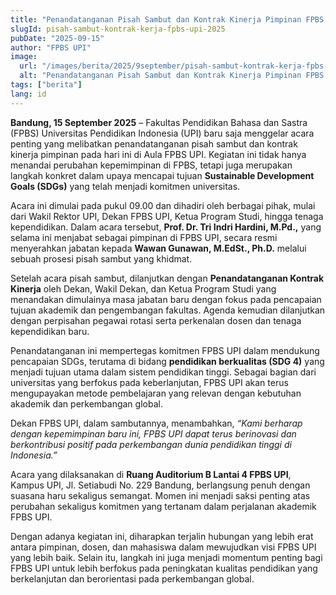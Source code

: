 ```yaml
---
title: "Penandatanganan Pisah Sambut dan Kontrak Kinerja Pimpinan FPBS UPI: Komitmen Terhadap Pendidikan Berkualitas"
slugId: pisah-sambut-kontrak-kerja-fpbs-upi-2025
pubDate: "2025-09-15"
author: "FPBS UPI"
image:
  url: "/images/berita/2025/9september/pisah-sambut-kontrak-kerja-fpbs-upi-2025.webp"
  alt: "Penandatanganan Pisah Sambut dan Kontrak Kinerja Pimpinan FPBS UPI"
tags: ["berita"]
lang: id
---
```


**Bandung, 15 September 2025** – Fakultas Pendidikan Bahasa dan Sastra (FPBS) Universitas Pendidikan Indonesia (UPI) baru saja menggelar acara penting yang melibatkan penandatanganan pisah sambut dan kontrak kinerja pimpinan pada hari ini di Aula FPBS UPI. Kegiatan ini tidak hanya menandai perubahan kepemimpinan di FPBS, tetapi juga merupakan langkah konkret dalam upaya mencapai tujuan **Sustainable Development Goals (SDGs)** yang telah menjadi komitmen universitas.  

Acara ini dimulai pada pukul 09.00 dan dihadiri oleh berbagai pihak, mulai dari Wakil Rektor UPI, Dekan FPBS UPI, Ketua Program Studi, hingga tenaga kependidikan. Dalam acara tersebut, **Prof. Dr. Tri Indri Hardini, M.Pd.,** yang selama ini menjabat sebagai pimpinan di FPBS UPI, secara resmi menyerahkan jabatan kepada **Wawan Gunawan, M.EdSt., Ph.D.** melalui sebuah prosesi pisah sambut yang khidmat.  

Setelah acara pisah sambut, dilanjutkan dengan **Penandatanganan Kontrak Kinerja** oleh Dekan, Wakil Dekan, dan Ketua Program Studi yang menandakan dimulainya masa jabatan baru dengan fokus pada pencapaian tujuan akademik dan pengembangan fakultas. Agenda kemudian dilanjutkan dengan perpisahan pegawai rotasi serta perkenalan dosen dan tenaga kependidikan baru.  

Penandatanganan ini mempertegas komitmen FPBS UPI dalam mendukung pencapaian SDGs, terutama di bidang **pendidikan berkualitas (SDG 4)** yang menjadi tujuan utama dalam sistem pendidikan tinggi. Sebagai bagian dari universitas yang berfokus pada keberlanjutan, FPBS UPI akan terus mengupayakan metode pembelajaran yang relevan dengan kebutuhan akademik dan perkembangan global.  

Dekan FPBS UPI, dalam sambutannya, menambahkan, *“Kami berharap dengan kepemimpinan baru ini, FPBS UPI dapat terus berinovasi dan berkontribusi positif pada perkembangan dunia pendidikan tinggi di Indonesia.”*  

Acara yang dilaksanakan di **Ruang Auditorium B Lantai 4 FPBS UPI**, Kampus UPI, Jl. Setiabudi No. 229 Bandung, berlangsung penuh dengan suasana haru sekaligus semangat. Momen ini menjadi saksi penting atas perubahan sekaligus komitmen yang tertanam dalam perjalanan akademik FPBS UPI.  

Dengan adanya kegiatan ini, diharapkan terjalin hubungan yang lebih erat antara pimpinan, dosen, dan mahasiswa dalam mewujudkan visi FPBS UPI yang lebih baik. Selain itu, langkah ini juga menjadi momentum penting bagi FPBS UPI untuk lebih berfokus pada peningkatan kualitas pendidikan yang berkelanjutan dan berorientasi pada perkembangan global.  
